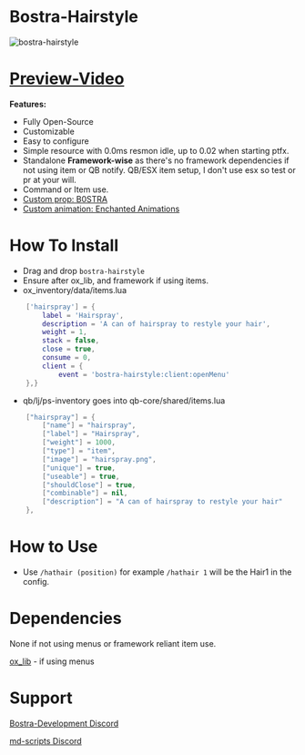 # Bostra-Hairstyle


![bostra-hairstyle](https://github.com/B0STRA/bostra-hairstyle/assets/119994243/f6855121-cd0b-45b0-b3ce-4ff69c68fdb2)
# [Preview-Video](https://streamable.com/jxw9fn)


**Features:**

* Fully Open-Source
* Customizable
* Easy to configure
* Simple resource with 0.0ms resmon idle, up to 0.02 when starting ptfx. 
* Standalone **Framework-wise** as there's no framework dependencies if not using item or QB notify. QB/ESX item setup, I don't use esx so test or pr at your will. 
* Command or Item use.
* [Custom prop: B0STRA](https://github.com/B0STRA/bostra-hairstyle/assets/119994243/5e243dfe-9056-4640-8318-e9db90226604)
* [Custom animation: Enchanted Animations](https://discord.gg/EugSpPYh)



# How To Install
* Drag and drop `bostra-hairstyle`
* Ensure after ox_lib, and framework if using items.
* ox_inventory/data/items.lua
```lua 
	['hairspray'] = {
		label = 'Hairspray',
  		description = 'A can of hairspray to restyle your hair',
		weight = 1,
		stack = false,
		close = true,
		consume = 0,
		client = {
			event = 'bostra-hairstyle:client:openMenu'
	},}
```
* qb/lj/ps-inventory goes into qb-core/shared/items.lua
```lua
	["hairspray"] = {
		["name"] = "hairspray",
		["label"] = "Hairspray",
		["weight"] = 1000,
		["type"] = "item",
		["image"] = "hairspray.png",
		["unique"] = true,
		["useable"] = true,
		["shouldClose"] = true,
		["combinable"] = nil,
		["description"] = "A can of hairspray to restyle your hair"
	},
```

# How to Use
* Use ```/hathair (position)``` for example ```/hathair 1``` will be the Hair1 in the config.


# Dependencies
None if not using menus or framework reliant item use. 

[ox_lib](https://github.com/overextended/ox_lib) - if using menus


 <h1>Support</h1>
<u1>

[Bostra-Development Discord](https://dsc.gg/bostra)

</u1>

<u1>

[md-scripts Discord](https://discord.gg/RVx8nVwcEG)

</u1>
